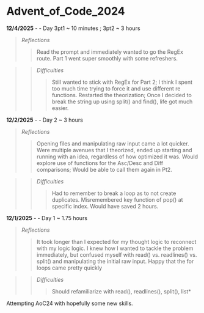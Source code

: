 # Advent_of_Code_2024
**12/4/2025** -  - Day 3pt1 ~ 10 minutes ; 3pt2 ~ 3 hours
> *Reflections*
> > Read the prompt and immediately wanted to go the RegEx route. Part 1 went super smoothly with some refreshers.


> > *Difficulties*
> > > Still wanted to stick with RegEx for Part 2; I think I spent too much time trying to force it and use different re functions.
> > > Restarted the theorization; Once I decided to break the string up using split() and find(), life got much easier.


**12/2/2025** -  - Day 2 ~ 3 hours
> *Reflections*
> > Opening files and manipulating raw input came a lot quicker.
> > Were multiple avenues that I theorized, ended up starting and running with an idea, regardless of how optimized it was.
> > Would explore use of functions for the Asc/Desc and Diff comparisons; Would be able to call them again in Pt2.

> > *Difficulties*
> > > Had to remember to break a loop as to not create duplicates.
> > > Misremembered key function of pop() at specific index. Would have saved 2 hours.

**12/1/2025** -  - Day 1 ~ 1.75 hours
> *Reflections*
> > It took longer than I expected for my thought logic to reconnect with my logic logic.
> > I knew how I wanted to tackle the problem immediately, but confused myself with read() vs. readlines() vs. split() and manipulating the initial raw input.
> > Happy that the for loops came pretty quickly

> > *Difficulties*
> > > Should refamiliarize with read(), readlines(), split(), list*


Attempting AoC24 with hopefully some new skills.
